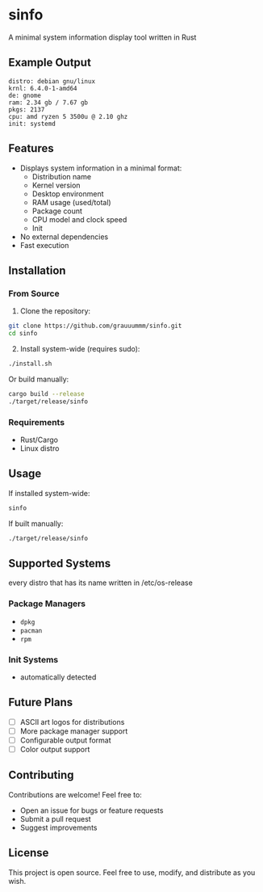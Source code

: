 # sinfo

A minimal system information display tool written in Rust

## Example Output
```
distro: debian gnu/linux
krnl: 6.4.0-1-amd64
de: gnome
ram: 2.34 gb / 7.67 gb
pkgs: 2137
cpu: amd ryzen 5 3500u @ 2.10 ghz
init: systemd
```

## Features

- Displays system information in a minimal format:
  - Distribution name
  - Kernel version
  - Desktop environment
  - RAM usage (used/total)
  - Package count
  - CPU model and clock speed
  - Init
- No external dependencies
- Fast execution

## Installation

### From Source
1. Clone the repository:
```bash
git clone https://github.com/grauuummm/sinfo.git
cd sinfo
```

2. Install system-wide (requires sudo):
```bash
./install.sh
```

Or build manually:
```bash
cargo build --release
./target/release/sinfo
```

### Requirements
- Rust/Cargo
- Linux distro

## Usage

If installed system-wide:
```bash
sinfo
```

If built manually:
```bash
./target/release/sinfo
```

## Supported Systems
every distro that has its name written in /etc/os-release

### Package Managers
- `dpkg` 
- `pacman` 
- `rpm` 

### Init Systems
- automatically detected

## Future Plans
- [ ] ASCII art logos for distributions
- [ ] More package manager support
- [ ] Configurable output format
- [ ] Color output support

## Contributing

Contributions are welcome! Feel free to:
- Open an issue for bugs or feature requests
- Submit a pull request
- Suggest improvements

## License

This project is open source. Feel free to use, modify, and distribute as you wish.
